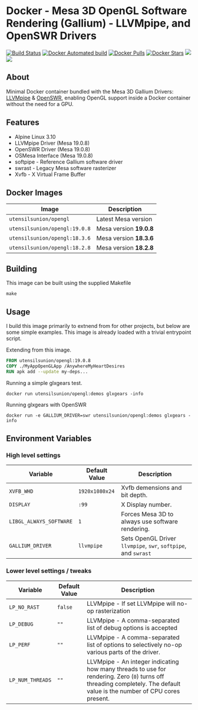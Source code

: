 # Docker - Mesa 3D OpenGL Software Rendering (Gallium) - LLVMpipe, and OpenSWR Drivers

[![Build Status](https://travis-ci.org/utensils/docker-opengl.svg?branch=master)](https://travis-ci.org/utensils/docker-opengl) [![Docker Automated build](https://img.shields.io/docker/automated/utensilsunion/opengl.svg)](https://hub.docker.com/r/utensilsunion/opengl/) [![Docker Pulls](https://img.shields.io/docker/pulls/utensilsunion/opengl.svg)](https://hub.docker.com/r/utensilsunion/opengl/) [![Docker Stars](https://img.shields.io/docker/stars/utensilsunion/opengl.svg)](https://hub.docker.com/r/utensilsunion/opengl/) [![](https://images.microbadger.com/badges/image/utensilsunion/opengl.svg)](https://microbadger.com/images/utensilsunion/opengl "Get your own image badge on microbadger.com") [![](https://images.microbadger.com/badges/version/utensilsunion/opengl.svg)](https://microbadger.com/images/utensilsunion/opengl "Get your own version badge on microbadger.com")

## About

Minimal Docker container bundled with the Mesa 3D Gallium Drivers: [LLVMpipe][mesa-llvm] & [OpenSWR][openswr], enabling OpenGL support inside a Docker container without the need for a GPU.

## Features

- Alpine Linux 3.10
- LLVMpipe Driver (Mesa 19.0.8)
- OpenSWR Driver (Mesa 19.0.8)
- OSMesa Interface (Mesa 19.0.8)
- softpipe - Reference Gallium software driver
- swrast - Legacy Mesa software rasterizer
- Xvfb - X Virtual Frame Buffer

## Docker Images

| Image                         | Description             |
| ----------------------------- | ----------------------- |
| `utensilsunion/opengl`        | Latest Mesa version     |
| `utensilsunion/opengl:19.0.8` | Mesa version **19.0.8** |
| `utensilsunion/opengl:18.3.6` | Mesa version **18.3.6** |
| `utensilsunion/opengl:18.2.8` | Mesa version **18.2.8** |

## Building

This image can be built using the supplied Makefile

```shell
make
```

## Usage

I build this image primarily to extnend from for other projects, but below are some simple examples. This image is already loaded with a trivial entrypoint script.

Extending from this image.

```Dockerfile
FROM utensilsunion/opengl:19.0.8
COPY ./MyAppOpenGLApp /AnywhereMyHeartDesires
RUN apk add --update my-deps...
```

Running a simple glxgears test.

```shell
docker run utensilsunion/opengl:demos glxgears -info
```

Running glxgears with OpenSWR

```shell
docker run -e GALLIUM_DRIVER=swr utensilsunion/opengl:demos glxgears -info
```

## Environment Variables

### High level settings

| Variable                | Default Value  | Description                                                    |
| ----------------------- | -------------- | -------------------------------------------------------------- |
| `XVFB_WHD`              | `1920x1080x24` | Xvfb demensions and bit depth.                                 |
| `DISPLAY`               | `:99`          | X Display number.                                              |
| `LIBGL_ALWAYS_SOFTWARE` | `1`            | Forces Mesa 3D to always use software rendering.               |
| `GALLIUM_DRIVER`        | `llvmpipe`     | Sets OpenGL Driver `llvmpipe`, `swr`, `softpipe`, and `swrast` |

### Lower level settings / tweaks

| Variable         | Default Value | Description                                                                                                                                                              |
| ---------------- | ------------- | ------------------------------------------------------------------------------------------------------------------------------------------------------------------------ |
| `LP_NO_RAST`     | `false`       | LLVMpipe - If set LLVMpipe will no-op rasterization                                                                                                                      |
| `LP_DEBUG`       | `""`          | LLVMpipe - A comma-separated list of debug options is accepted                                                                                                           |
| `LP_PERF`        | `""`          | LLVMpipe - A comma-separated list of options to selectively no-op various parts of the driver.                                                                           |
| `LP_NUM_THREADS` | `""`          | LLVMpipe - An integer indicating how many threads to use for rendering. Zero (`0`) turns off threading completely. The default value is the number of CPU cores present. |

[openswr]: http://openswr.org/
[mesa-llvm]: https://www.mesa3d.org/llvmpipe.html
